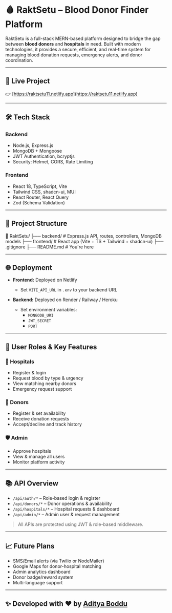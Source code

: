 # 🩸 RaktSetu – Blood Donor Finder Platform

RaktSetu is a full-stack MERN-based platform designed to bridge the gap between **blood donors** and **hospitals** in need. Built with modern technologies, it provides a secure, efficient, and real-time system for managing blood donation requests, emergency alerts, and donor coordination.

---

## 🔗 Live Project  
👉 [https://raktsetu11.netlify.app](https://raktsetu11.netlify.app)

---

## 🛠️ Tech Stack

### Backend
- Node.js, Express.js
- MongoDB + Mongoose
- JWT Authentication, bcryptjs
- Security: Helmet, CORS, Rate Limiting

### Frontend
- React 18, TypeScript, Vite
- Tailwind CSS, shadcn-ui, MUI
- React Router, React Query
- Zod (Schema Validation)

---

## 📁 Project Structure

📁 RaktSetu/
├── backend/       # Express.js API, routes, controllers, MongoDB models
├── frontend/      # React app (Vite + TS + Tailwind + shadcn-ui)
├── .gitignore
├── README.md      # You're here



---

## 🌐 Deployment

- **Frontend:** Deployed on Netlify  
  - Set `VITE_API_URL` in `.env` to your backend URL

- **Backend:** Deployed on Render / Railway / Heroku  
  - Set environment variables:
    - `MONGODB_URI`
    - `JWT_SECRET`
    - `PORT`

---

## 🔐 User Roles & Key Features

### 🏥 Hospitals
- Register & login
- Request blood by type & urgency
- View matching nearby donors
- Emergency request support

### 💉 Donors
- Register & set availability
- Receive donation requests
- Accept/decline and track history

### 🛡️ Admin
- Approve hospitals
- View & manage all users
- Monitor platform activity

---

## 📚 API Overview

- `/api/auth/*` – Role-based login & register
- `/api/donors/*` – Donor operations & availability
- `/api/hospitals/*` – Hospital requests & dashboard
- `/api/admin/*` – Admin user & request management

> All APIs are protected using JWT & role-based middleware.

---

## 📈 Future Plans

- SMS/Email alerts (via Twilio or NodeMailer)
- Google Maps for donor-hospital matching
- Admin analytics dashboard
- Donor badge/reward system
- Multi-language support

---

## ✨ Developed with ❤️ by [Aditya Boddu](https://github.com/adityaboddu)
